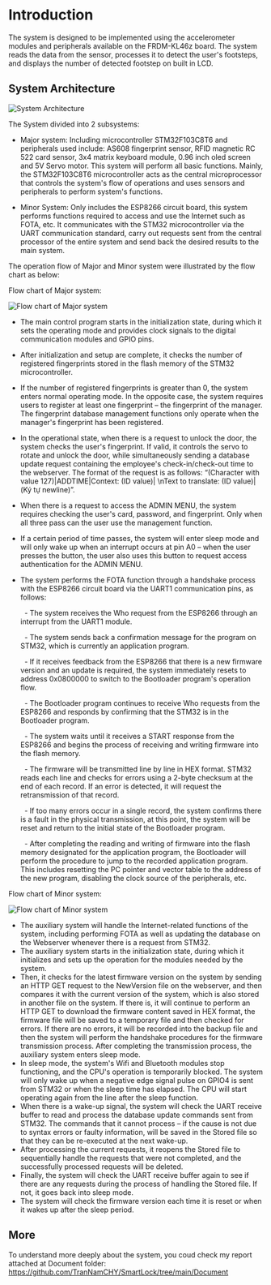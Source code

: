 # Introduction
The system is designed to be implemented using the accelerometer modules and peripherals available on the FRDM-KL46z board. The system 
reads the data from the sensor, processes it to detect the user's footsteps, and displays the number of detected footstep on built in LCD.  

## System Architecture
![System Architecture](./Image/architecture.png)


The System divided into 2 subsystems:

- Major system: Including microcontroller STM32F103C8T6 and peripherals used include: AS608 fingerprint sensor,
    RFID magnetic RC 522 card sensor, 3x4 matrix keyboard module, 0.96 inch oled screen and 5V Servo motor. 
    This system will perform all basic functions. Mainly, the STM32F103C8T6 microcontroller acts as the central microprocessor 
    that controls the system's flow of operations and uses sensors and peripherals to perform system's functions.
    
- Minor System: Only includes the ESP8266 circuit board, this system performs functions required to access and use 
    the Internet such as FOTA, etc. It communicates with the STM32 microcontroller via the UART communication standard, carry 
    out requests sent from the central processor of the entire system and send back the desired results to the main system.

The operation flow of Major and Minor system were illustrated by the flow chart as below:

Flow chart of Major system:

![Flow chart of Major system](./Image/mainflowchart.png)

- The main control program starts in the initialization state, during which it sets the operating mode and provides clock signals to the digital communication modules and GPIO pins.
- After initialization and setup are complete, it checks the number of registered fingerprints stored in the flash memory of the STM32 microcontroller.
- If the number of registered fingerprints is greater than 0, the system enters normal operating mode. In the opposite case, the system requires users to register at least one fingerprint – the fingerprint of the manager. The fingerprint database management functions only operate when the manager's fingerprint has been registered.
- In the operational state, when there is a request to unlock the door, the system checks the user's fingerprint. If valid, it controls the servo to rotate and unlock the door, while simultaneously sending a database update request containing the employee's check-in/check-out time to the webserver. The format of the request is as follows:
      “(Character with value 127)|ADDTIME|Context: (ID value)| \nText to translate: (ID value)|(Ký tự newline)”.
- When there is a request to access the ADMIN MENU, the system requires checking the user's card, password, and fingerprint. Only when all three pass can the user use the management function.
- If a certain period of time passes, the system will enter sleep mode and will only wake up when an interrupt occurs at pin A0 – when the user presses the button, the user also uses this button to request access authentication for the ADMIN MENU.
- The system performs the FOTA function through a handshake process with the ESP8266 circuit board via the UART1 communication pins, as follows:
  
    &nbsp; - The system receives the Who request from the ESP8266 through an interrupt from the UART1 module.
  
    &nbsp; - The system sends back a confirmation message for the program on STM32, which is currently an application program.
  
    &nbsp; - If it receives feedback from the ESP8266 that there is a new firmware version and an update is required, the system immediately resets to address 0x0800000 to switch to the Bootloader program's operation flow.
  
    &nbsp; - The Bootloader program continues to receive Who requests from the ESP8266 and responds by confirming that the STM32 is in the Bootloader program.
  
    &nbsp; - The system waits until it receives a START response from the ESP8266 and begins the process of receiving and writing firmware into the flash memory.
  
    &nbsp; - The firmware will be transmitted line by line in HEX format. STM32 reads each line and checks for errors using a 2-byte checksum at the end of each record. If an error is detected, it will request the retransmission of that record.
  
    &nbsp; - If too many errors occur in a single record, the system confirms there is a fault in the physical transmission, at this point, the system will be reset and return to the initial state of the Bootloader program.
  
    &nbsp; - After completing the reading and writing of firmware into the flash memory designated for the application program, the Bootloader will perform the procedure to jump to the recorded application program. This includes resetting the PC pointer and vector table to the address of the new program, disabling the clock source of the peripherals, etc.

Flow chart of Minor system:

![Flow chart of Minor system](./Image/minorflowchart.png)

- The auxiliary system will handle the Internet-related functions of the system, including performing FOTA as well as updating the database on the Webserver whenever there is a request from STM32.
- The auxiliary system starts in the initialization state, during which it initializes and sets up the operation for the modules needed by the system.
- Then, it checks for the latest firmware version on the system by sending an HTTP GET request to the NewVersion file on the webserver, and then compares it with the current version of the system, which is also stored in another file on the system. If there is, it will continue to perform an HTTP GET to download the firmware content saved in HEX format, the firmware file will be saved to a temporary file and then checked for errors. If there are no errors, it will be recorded into the backup file and then the system will perform the handshake procedures for the firmware transmission process. After completing the transmission process, the auxiliary system enters sleep mode.
- In sleep mode, the system's Wifi and Bluetooth modules stop functioning, and the CPU's operation is temporarily blocked. The system will only wake up when a negative edge signal pulse on GPIO4 is sent from STM32 or when the sleep time has elapsed. The CPU will start operating again from the line after the sleep function.
- When there is a wake-up signal, the system will check the UART receive buffer to read and process the database update commands sent from STM32. The commands that it cannot process – if the cause is not due to syntax errors or faulty information, will be saved in the Stored file so that they can be re-executed at the next wake-up.
- After processing the current requests, it reopens the Stored file to sequentially handle the requests that were not completed, and the successfully processed requests will be deleted.
- Finally, the system will check the UART receive buffer again to see if there are any requests during the process of handling the Stored file. If not,
it goes back into sleep mode.
- The system will check the firmware version each time it is reset or when it wakes up after the sleep period.
## More

To understand more deeply about the system, you coud check my report attached at Document folder: https://github.com/TranNamCHY/SmartLock/tree/main/Document
